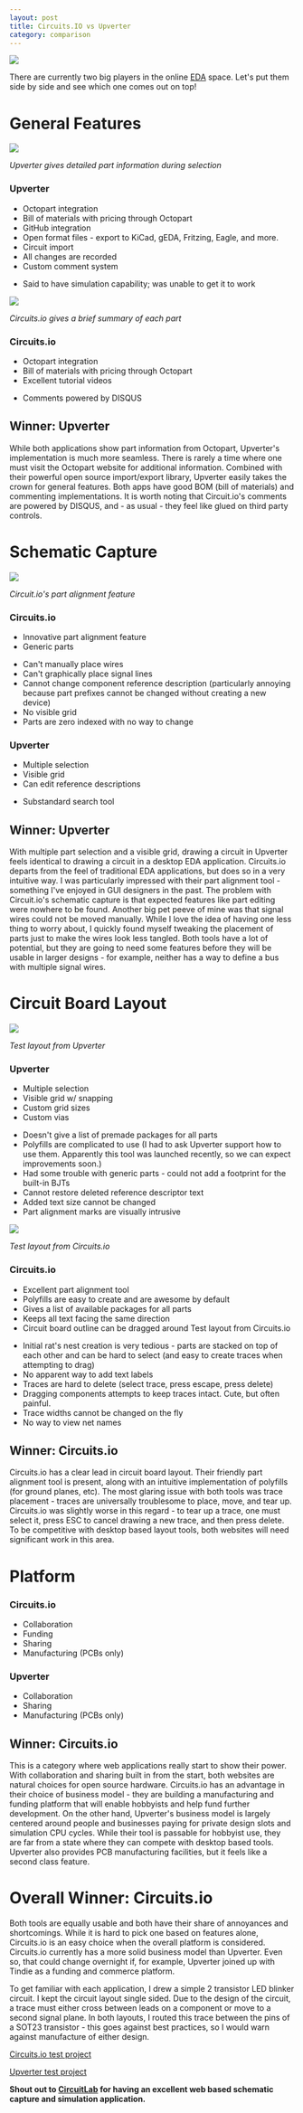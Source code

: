 ```yaml
---
layout: post
title: Circuits.IO vs Upverter     
category: comparison
---
```


![][0]

There are currently two big players in the online [EDA](http://en.wikipedia.org/wiki/Electronic_design_automation) space. Let's put them side by side and see which one comes out on top!

# General Features

![][1]

*Upverter gives detailed part information during selection*

### Upverter
+ Octopart integration
+ Bill of materials with pricing through Octopart
+ GitHub integration
+ Open format files - export to KiCad, gEDA, Fritzing, Eagle, and more.
+ Circuit import
+ All changes are recorded
+ Custom comment system
- Said to have simulation capability; was unable to get it to work

![][2]

*Circuits.io gives a brief summary of each part*

### Circuits.io
+ Octopart integration
+ Bill of materials with pricing through Octopart
+ Excellent tutorial videos
- Comments powered by DISQUS

## Winner: Upverter
While both applications show part information from Octopart, Upverter's implementation is much more seamless. There is rarely a time where one must visit the Octopart website for additional information. Combined with their powerful open source import/export library, Upverter easily takes the crown for general features. Both apps have good BOM (bill of materials) and commenting implementations. It is worth noting that Circuit.io's comments are powered by DISQUS, and - as usual - they feel like glued on third party controls.

# Schematic Capture

![][3]

*Circuit.io's part alignment feature*

### Circuits.io
+ Innovative part alignment feature
+ Generic parts
- Can't manually place wires
- Can't graphically place signal lines
- Cannot change component reference description (particularly annoying because part prefixes cannot be changed without creating a new device)
- No visible grid
- Parts are zero indexed with no way to change

### Upverter
+ Multiple selection
+ Visible grid
+ Can edit reference descriptions
- Substandard search tool

## Winner: Upverter
With multiple part selection and a visible grid, drawing a circuit in Upverter feels identical to drawing a circuit in a desktop EDA application. Circuits.io departs from the feel of traditional EDA applications, but does so in a very intuitive way. I was particularly impressed with their part alignment tool - something I've enjoyed in GUI designers in the past. The problem with Circuit.io's schematic capture is that expected features like part editing were nowhere to be found. Another big pet peeve of mine was that signal wires could not be moved manually. While I love the idea of having one less thing to worry about, I quickly found myself tweaking the placement of parts just to make the wires look less tangled. Both tools have a lot of potential, but they are going to need some features before they will be usable in larger designs - for example, neither has a way to define a bus with multiple signal wires.

# Circuit Board Layout

![][4]

*Test layout from Upverter*

### Upverter
+ Multiple selection
+ Visible grid w/ snapping
+ Custom grid sizes
+ Custom vias
- Doesn't give a list of premade packages for all parts
- Polyfills are complicated to use (I had to ask Upverter support how to use them. Apparently this tool was launched recently, so we can expect improvements soon.)
- Had some trouble with generic parts - could not add a footprint for the built-in BJTs
- Cannot restore deleted reference descriptor text
- Added text size cannot be changed
- Part alignment marks are visually intrusive

![][5]

*Test layout from Circuits.io*

### Circuits.io
+ Excellent part alignment tool
+ Polyfills are easy to create and are awesome by default
+ Gives a list of available packages for all parts
+ Keeps all text facing the same direction
+ Circuit board outline can be dragged around
Test layout from Circuits.io
- Initial rat's nest creation is very tedious - parts are stacked on top of each other and can be hard to select (and easy to create traces when attempting to drag)
- No apparent way to add text labels
- Traces are hard to delete (select trace, press escape, press delete)
- Dragging components attempts to keep traces intact. Cute, but often painful.
- Trace widths cannot be changed on the fly
- No way to view net names

## Winner: Circuits.io
Circuits.io has a clear lead in circuit board layout. Their friendly part alignment tool is present, along with an intuitive implementation of polyfills (for ground planes, etc). The most glaring issue with both tools was trace placement - traces are universally troublesome to place, move, and tear up. Circuits.io was slightly worse in this regard - to tear up a trace, one must select it, press ESC to cancel drawing a new trace, and then press delete. To be competitive with desktop based layout tools, both websites will need significant work in this area.

# Platform
### Circuits.io
+ Collaboration
+ Funding
+ Sharing
+ Manufacturing (PCBs only)

### Upverter
+ Collaboration
+ Sharing
+ Manufacturing (PCBs only)

## Winner: Circuits.io
This is a category where web applications really start to show their power. With collaboration and sharing built in from the start, both websites are natural choices for open source hardware. Circuits.io has an advantage in their choice of business model - they are building a manufacturing and funding platform that will enable hobbyists and help fund further development. On the other hand, Upverter's business model is largely centered around people and businesses paying for private design slots and simulation CPU cycles. While their tool is passable for hobbyist use, they are far from a state where they can compete with desktop based tools. Upverter also provides PCB manufacturing facilities, but it feels like a second class feature.

# Overall Winner: Circuits.io
Both tools are equally usable and both have their share of annoyances and shortcomings. While it is hard to pick one based on features alone, Circuits.io is an easy choice when the overall platform is considered. Circuits.io currently has a more solid business model than Upverter. Even so, that could change overnight if, for example, Upverter joined up with Tindie as a funding and commerce platform.

To get familiar with each application, I drew a simple 2 transistor LED blinker circuit. I kept the circuit layout single sided. Due to the design of the circuit, a trace must either cross between leads on a component or move to a second signal plane. In both layouts, I routed this trace between the pins of a SOT23 transistor - this goes against best practices, so I would warn against manufacture of either design.

[Circuits.io test project](http://www.circuits.io/circuits/1837)

[Upverter test project](https://upverter.com/GeorgeHahn/ebe6364f9b68e3d5/Upverter-Comparison/)

**Shout out to [CircuitLab](https://www.circuitlab.com/) for having an excellent web based schematic capture and simulation application.**

[0]: /images/circuitsioVSupverter.jpg
[1]: /images/UpverterAddComponent.png
[2]: /images/CircuitIOAddComponent.png
[3]: /images/CircuitIOAlignment.png
[4]: /images/UpverterLayout.png
[5]: /images/CircuitsIOLayout.png
